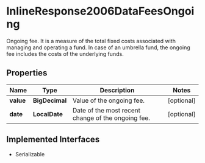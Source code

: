 

# InlineResponse2006DataFeesOngoing

Ongoing fee. It is a measure of the total fixed costs associated with managing and operating a fund. In case of an umbrella fund, the ongoing fee includes the costs of the underlying funds.

## Properties

Name | Type | Description | Notes
------------ | ------------- | ------------- | -------------
**value** | **BigDecimal** | Value of the ongoing fee. |  [optional]
**date** | **LocalDate** | Date of the most recent change of the ongoing fee. |  [optional]


## Implemented Interfaces

* Serializable


